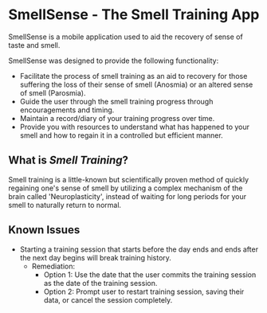 # SmellSense - The Smell Training App

SmellSense is a mobile application used to aid the recovery of sense of taste and smell.

SmellSense was designed to provide the following functionality:

- Facilitate the process of smell training as an aid to recovery for those suffering the loss of their sense of smell (Anosmia) or an altered sense of smell (Parosmia).
- Guide the user through the smell training progress through encouragements and timing.
- Maintain a record/diary of your training progress over time.
- Provide you with resources to understand what has happened to your smell and how to regain it in a controlled but efficient manner.

## What is _Smell Training_?

Smell training is a little-known but scientifically proven method of quickly regaining one's sense of smell by utilizing a complex mechanism of the brain called 'Neuroplasticity', instead of waiting for long periods for your smell to naturally return to normal.

## Known Issues

- Starting a training session that starts before the day ends and ends after the next day begins will break training history.
  - Remediation:
    - Option 1: Use the date that the user commits the training session as the date of the training session.
    - Option 2: Prompt user to restart training session, saving their data, or cancel the session completely.
